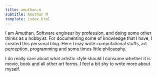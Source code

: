 ```yaml
---
title: amuthan.m
subtitle: Amuthan M
template: index.html
---
```


I am Amuthan, Software engineer by profession, and doing some other thinks as a hobbyist. For documenting some of knowledge that I have, I created this personal blog. Here I may write computational stuffs, art perception, programming and some times little philosophy.

I do really care about what artistic style should I consume whether it is movie, book and all other art forms. 
I feel a bit shy to write more about myself.
